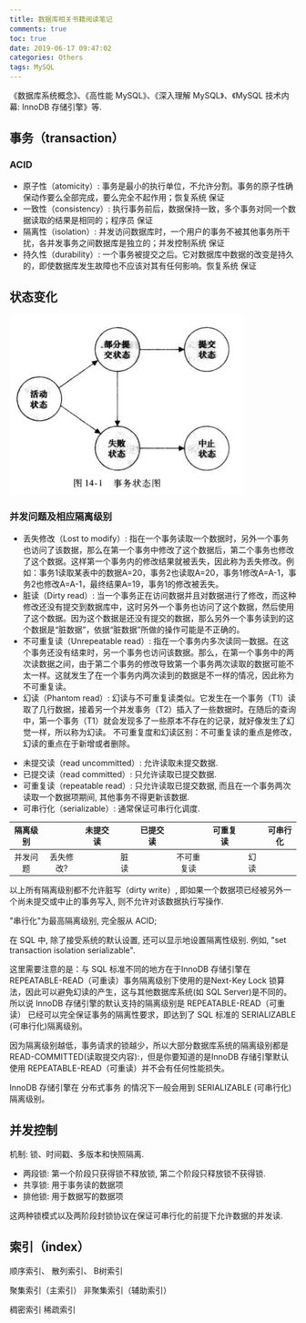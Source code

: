 ```yaml
---
title: 数据库相关书籍阅读笔记
comments: true
toc: true
date: 2019-06-17 09:47:02
categories: Others
tags: MySQL
---
```


《数据库系统概念》、《高性能 MySQL》、《深入理解 MySQL》、《MySQL 技术内幕: InnoDB 存储引擎》等.

<!--more-->

## 事务（transaction）

### ACID

- 原子性（atomicity）: 
事务是最小的执行单位，不允许分割。事务的原子性确保动作要么全部完成，要么完全不起作用；恢复系统 保证
- 一致性（consistency）: 
执行事务前后，数据保持一致，多个事务对同一个数据读取的结果是相同的；程序员 保证
- 隔离性（isolation）: 
并发访问数据库时，一个用户的事务不被其他事务所干扰，各并发事务之间数据库是独立的；并发控制系统 保证
- 持久性（durability）: 
一个事务被提交之后。它对数据库中数据的改变是持久的，即使数据库发生故障也不应该对其有任何影响。恢复系统 保证

## 状态变化

![](/images/sql-transaction.png)

### 并发问题及相应隔离级别

- 丢失修改（Lost to modify）:
指在一个事务读取一个数据时，另外一个事务也访问了该数据，那么在第一个事务中修改了这个数据后，第二个事务也修改了这个数据。这样第一个事务内的修改结果就被丢失，因此称为丢失修改。例如：事务1读取某表中的数据A=20，事务2也读取A=20，事务1修改A=A-1，事务2也修改A=A-1，最终结果A=19，事务1的修改被丢失。
- 脏读（Dirty read）:
当一个事务正在访问数据并且对数据进行了修改，而这种修改还没有提交到数据库中，这时另外一个事务也访问了这个数据，然后使用了这个数据。因为这个数据是还没有提交的数据，那么另外一个事务读到的这个数据是“脏数据”，依据“脏数据”所做的操作可能是不正确的。
- 不可重复读（Unrepeatable read）:
指在一个事务内多次读同一数据。在这个事务还没有结束时，另一个事务也访问该数据。那么，在第一个事务中的两次读数据之间，由于第二个事务的修改导致第一个事务两次读取的数据可能不太一样。这就发生了在一个事务内两次读到的数据是不一样的情况，因此称为不可重复读。
- 幻读（Phantom read）:
幻读与不可重复读类似。它发生在一个事务（T1）读取了几行数据，接着另一个并发事务（T2）插入了一些数据时。在随后的查询中，第一个事务（T1）就会发现多了一些原本不存在的记录，就好像发生了幻觉一样，所以称为幻读。
不可重复度和幻读区别：不可重复读的重点是修改，幻读的重点在于新增或者删除。

* 未提交读（read uncommitted）:
允许读取未提交数据.
* 已提交读（read committed）:
只允许读取已提交数据.
* 可重复读（repeatable read）:
只允许读取已提交数据, 而且在一个事务两次读取一个数据项期间, 其他事务不得更新该数据.
* 可串行化（serializable）:
通常保证可串行化调度.

|隔离级别|  |未提交读|  |已提交读|  |可重复读|  |可串行化|
|:---:|:---:|:---:|:---:|:---:|:---:|:---:|:---:|:---:|
|并发问题|丢失修改?| |脏读|  |不可重复读|    |幻读|  |

以上所有隔离级别都不允许脏写（dirty write）, 即如果一个数据项已经被另外一个尚未提交或中止的事务写入, 则不允许对该数据执行写操作.

"串行化"为最高隔离级别, 完全服从 ACID;

在 SQL 中, 除了接受系统的默认设置, 还可以显示地设置隔离性级别. 例如, "set transaction isolation serializable".

这里需要注意的是：与 SQL 标准不同的地方在于InnoDB 存储引擎在 REPEATABLE-READ（可重读）事务隔离级别下使用的是Next-Key Lock 锁算法，因此可以避免幻读的产生，这与其他数据库系统(如 SQL Server)是不同的。所以说 InnoDB 存储引擎的默认支持的隔离级别是 REPEATABLE-READ（可重读） 已经可以完全保证事务的隔离性要求，即达到了 SQL 标准的 SERIALIZABLE (可串行化)隔离级别。

因为隔离级别越低，事务请求的锁越少，所以大部分数据库系统的隔离级别都是READ-COMMITTED(读取提交内容):，但是你要知道的是InnoDB 存储引擎默认使用 REPEATABLE-READ（可重读）并不会有任何性能损失。

InnoDB 存储引擎在 分布式事务 的情况下一般会用到 SERIALIZABLE (可串行化)隔离级别。

## 并发控制

机制: 锁、时间戳、多版本和快照隔离.

- 两段锁: 第一个阶段只获得锁不释放锁, 第二个阶段只释放锁不获得锁.
- 共享锁: 用于事务读的数据项
- 排他锁: 用于数据写的数据项

这两种锁模式以及两阶段封锁协议在保证可串行化的前提下允许数据的并发读.

## 索引（index）

顺序索引、
散列索引、
B树索引

聚集索引（主索引）
非聚集索引（辅助索引）

稠密索引
稀疏索引
